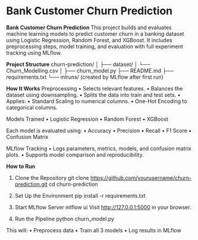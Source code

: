 # Bank Customer Churn Prediction


**Bank Customer Churn Prediction**
This project builds and evaluates machine learning models to predict customer churn in a banking dataset using Logistic Regression, Random Forest, and XGBoost. It includes preprocessing steps, model training, and evaluation with full experiment tracking using MLflow.

**Project Structure**
churn-prediction/
│
├── dataset/
│   └── Churn_Modelling.csv
│
├── churn_model.py
├── README.md
├── requirements.txt
└── mlruns/ (created by MLflow after first run)

**How It Works**
Preprocessing
	•	Selects relevant features.
	•	Balances the dataset using downsampling.
	•	Splits the data into train and test sets.
	•	Applies:
	•	Standard Scaling to numerical columns.
	•	One-Hot Encoding to categorical columns.

Models Trained
	•	Logistic Regression
	•	Random Forest
	•	XGBoost

Each model is evaluated using:
	•	Accuracy
	•	Precision
	•	Recall
	•	F1 Score
	•	Confusion Matrix

MLflow Tracking
	•	Logs parameters, metrics, models, and confusion matrix plots.
	•	Supports model comparison and reproducibility.


**How to Run**
1. Clone the Repository
git clone https://github.com/yourusername/churn-prediction.git
cd churn-prediction

2. Set Up the Environment
pip install -r requirements.txt

3. Start MLflow Server
mlflow ui
Visit http://127.0.0.1:5000 in your browser.

4. Run the Pipeline
python churn_model.py

This will:
	•	Preprocess data
	•	Train all 3 models
	•	Log results in MLflow


